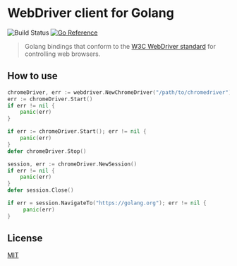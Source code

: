 # WebDriver client for Golang
![Build Status](https://github.com/hupe1980/gowebdriver/workflows/build/badge.svg) 
[![Go Reference](https://pkg.go.dev/badge/github.com/hupe1980/gowebdriver.svg)](https://pkg.go.dev/github.com/hupe1980/gowebdriver)
> Golang bindings that conform to the [W3C WebDriver standard](https://www.w3.org/TR/webdriver) for controlling web browsers.

## How to use
```go
chromeDriver, err := webdriver.NewChromeDriver("/path/to/chromedriver")
err := chromeDriver.Start()
if err != nil {
	panic(err)
}

if err := chromeDriver.Start(); err != nil {
	panic(err)
}
defer chromeDriver.Stop()

session, err := chromeDriver.NewSession()
if err != nil {
    panic(err)
}
defer session.Close()

if err = session.NavigateTo("https://golang.org"); err != nil {
	 panic(err)
}
```

## License
[MIT](LICENCE)